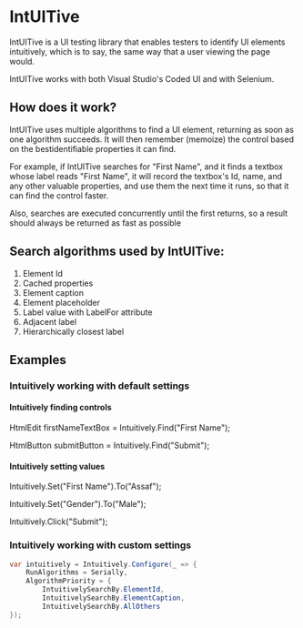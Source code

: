 # IntUITive
IntUITive is a UI testing library that enables testers to identify UI elements intuitively, which is to say, the same way that a user viewing the page would.

IntUITive works with both Visual Studio's Coded UI and with Selenium.

## How does it work?
IntUITive uses multiple algorithms to find a UI element, returning as soon as one algorithm succeeds. It will then remember (memoize) the control based on the bestidentifiable properties it can find.

For example, if IntUITive searches for "First Name", and it finds a textbox whose label reads "First Name", it will record the textbox's Id, name, and any other valuable properties, and use them the next time it runs, so that it can find the control faster.

Also, searches are executed concurrently until the first returns, so a result should always be returned as fast as possible

## Search algorithms used by IntUITive:
1. Element Id
2. Cached properties
3. Element caption
4. Element placeholder
5. Label value with LabelFor attribute
6. Adjacent label
7. Hierarchically closest label

## Examples
### Intuitively working with default settings
#### Intuitively finding controls
HtmlEdit firstNameTextBox = Intuitively.Find("First Name");

HtmlButton submitButton = Intuitively.Find("Submit");

#### Intuitively setting values
Intuitively.Set("First Name").To("Assaf");

Intuitively.Set("Gender").To("Male");

Intuitively.Click("Submit");

### Intuitively working with custom settings
```csharp
var intuitively = Intuitively.Configure(_ => {
    RunAlgorithms = Serially,
    AlgorithmPriority = {
        IntuitivelySearchBy.ElementId,
        IntuitivelySearchBy.ElementCaption,
        IntuitivelySearchBy.AllOthers
});
```